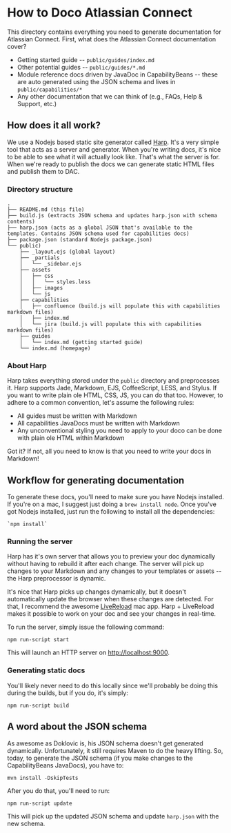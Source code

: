 # How to Doco Atlassian Connect

This directory contains everything you need to generate documentation for Atlassian Connect. First, what does the Atlassian Connect documentation cover?

* Getting started guide -- `public/guides/index.md`
* Other potential guides -- `public/guides/*.md`
* Module reference docs driven by JavaDoc in CapabilityBeans -- these are auto generated using the JSON schema and lives in `public/capabilities/*`
* Any other documentation that we can think of (e.g., FAQs, Help & Support, etc.)

## How does it all work?

We use a Nodejs based static site generator called [Harp](http://harpjs.com/). It's a very simple tool that acts as a server and generator. When you're writing docs, it's nice to be able to see what it will actually look like. That's what the server is for. When we're ready to publish the docs we can generate static HTML files and publish them to DAC.

### Directory structure

    .
    ├── README.md (this file)
    ├── build.js (extracts JSON schema and updates harp.json with schema contents)
    ├── harp.json (acts as a global JSON that's available to the templates. Contains JSON schema used for capabilities docs)
    ├── package.json (standard Nodejs package.json)
    └── public)
        ├── _layout.ejs (global layout)
        ├── _partials
        │   └── _sidebar.ejs
        ├── assets
        │   ├── css
        │   │   └── styles.less
        │   ├── images
        │   └── js
        ├── capabilities
        │   ├── confluence (build.js will populate this with capabilities markdown files)
        │   ├── index.md
        │   └── jira (build.js will populate this with capabilities markdown files)
        ├── guides
        │   └── index.md (getting started guide)
        └── index.md (homepage)

### About Harp

Harp takes everything stored under the `public` directory and preprocesses it. Harp supports Jade, Markdown, EJS, CoffeeScript, LESS, and Stylus. If you want to write plain ole HTML, CSS, JS, you can do that too. However, to adhere to a common convention, let's assume the following rules:

* All guides must be written with Markdown
* All capabilities JavaDocs must be written with Markdown
* Any unconventional styling you need to apply to your doco can be done with plain ole HTML within Markdown

Got it? If not, all you need to know is that you need to write your docs in Markdown!

## Workflow for generating documentation

To generate these docs, you'll need to make sure you have Nodejs installed. If you're on a mac, I suggest just doing a `brew install node`. Once you've got Nodejs installed, just run the following to install all the dependencies:

    `npm install`

### Running the server

Harp has it's own server that allows you to preview your doc dynamically without having to rebuild it after each change. The server will pick up changes to your Markdown and any changes to your templates or assets -- the Harp preprocessor is dynamic.

It's nice that Harp picks up changes dynamically, but it doesn't automatically update the browser when these changes are detected. For that, I recommend the awesome [LiveReload](http://livereload.com/) mac app. Harp + LiveReload makes it possible to work on your doc and see your changes in real-time.

To run the server, simply issue the following command:

    npm run-script start

This will launch an HTTP server on <http://localhost:9000>.

### Generating static docs

You'll likely never need to do this locally since we'll probably be doing this during the builds, but if you do, it's simply:

    npm run-script build

## A word about the JSON schema

As awesome as Doklovic is, his JSON schema doesn't get generated dynamically. Unfortunately, it still requires Maven to do the heavy lifting. So, today, to generate the JSON schema (if you make changes to the CapabilityBeans JavaDocs), you have to:

    mvn install -DskipTests

After you do that, you'll need to run:

    npm run-script update

This will pick up the updated JSON schema and update `harp.json` with the new schema.
